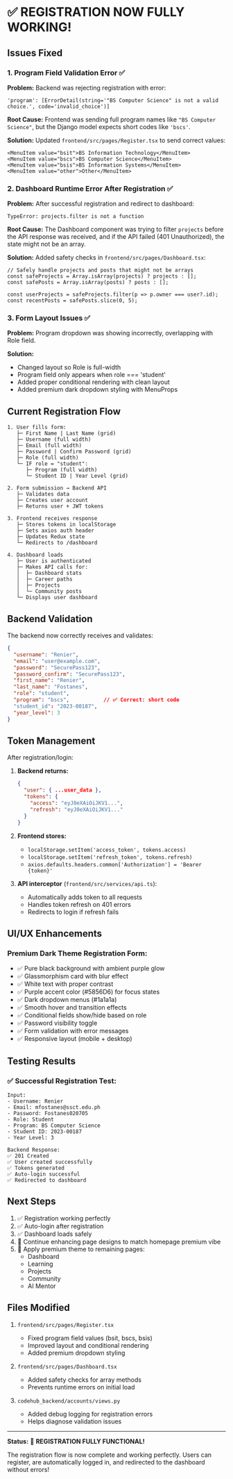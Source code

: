 # ✅ REGISTRATION NOW FULLY WORKING!

## Issues Fixed

### 1. **Program Field Validation Error** ✅
**Problem:** Backend was rejecting registration with error:
```
'program': [ErrorDetail(string='"BS Computer Science" is not a valid choice.', code='invalid_choice')]
```

**Root Cause:** Frontend was sending full program names like `"BS Computer Science"`, but the Django model expects short codes like `'bscs'`.

**Solution:** Updated `frontend/src/pages/Register.tsx` to send correct values:
```tsx
<MenuItem value="bsit">BS Information Technology</MenuItem>
<MenuItem value="bscs">BS Computer Science</MenuItem>
<MenuItem value="bsis">BS Information Systems</MenuItem>
<MenuItem value="other">Other</MenuItem>
```

### 2. **Dashboard Runtime Error After Registration** ✅
**Problem:** After successful registration and redirect to dashboard:
```
TypeError: projects.filter is not a function
```

**Root Cause:** The Dashboard component was trying to filter `projects` before the API response was received, and if the API failed (401 Unauthorized), the state might not be an array.

**Solution:** Added safety checks in `frontend/src/pages/Dashboard.tsx`:
```tsx
// Safely handle projects and posts that might not be arrays
const safeProjects = Array.isArray(projects) ? projects : [];
const safePosts = Array.isArray(posts) ? posts : [];

const userProjects = safeProjects.filter(p => p.owner === user?.id);
const recentPosts = safePosts.slice(0, 5);
```

### 3. **Form Layout Issues** ✅
**Problem:** Program dropdown was showing incorrectly, overlapping with Role field.

**Solution:**
- Changed layout so Role is full-width
- Program field only appears when role === 'student'
- Added proper conditional rendering with clean layout
- Added premium dark dropdown styling with MenuProps

## Current Registration Flow

```
1. User fills form:
   ├─ First Name | Last Name (grid)
   ├─ Username (full width)
   ├─ Email (full width)
   ├─ Password | Confirm Password (grid)
   ├─ Role (full width)
   └─ IF role = "student":
      ├─ Program (full width)
      └─ Student ID | Year Level (grid)

2. Form submission → Backend API
   ├─ Validates data
   ├─ Creates user account
   ├─ Returns user + JWT tokens

3. Frontend receives response
   ├─ Stores tokens in localStorage
   ├─ Sets axios auth header
   ├─ Updates Redux state
   └─ Redirects to /dashboard

4. Dashboard loads
   ├─ User is authenticated
   ├─ Makes API calls for:
   │  ├─ Dashboard stats
   │  ├─ Career paths
   │  ├─ Projects
   │  └─ Community posts
   └─ Displays user dashboard
```

## Backend Validation

The backend now correctly receives and validates:
```json
{
  "username": "Renier",
  "email": "user@example.com",
  "password": "SecurePass123",
  "password_confirm": "SecurePass123",
  "first_name": "Renier",
  "last_name": "Fostanes",
  "role": "student",
  "program": "bscs",           // ✅ Correct: short code
  "student_id": "2023-00187",
  "year_level": 3
}
```

## Token Management

After registration/login:
1. **Backend returns:**
   ```json
   {
     "user": { ...user_data },
     "tokens": {
       "access": "eyJ0eXAiOiJKV1...",
       "refresh": "eyJ0eXAiOiJKV1..."
     }
   }
   ```

2. **Frontend stores:**
   - `localStorage.setItem('access_token', tokens.access)`
   - `localStorage.setItem('refresh_token', tokens.refresh)`
   - `axios.defaults.headers.common['Authorization'] = 'Bearer {token}'`

3. **API interceptor** (`frontend/src/services/api.ts`):
   - Automatically adds token to all requests
   - Handles token refresh on 401 errors
   - Redirects to login if refresh fails

## UI/UX Enhancements

### Premium Dark Theme Registration Form:
- ✅ Pure black background with ambient purple glow
- ✅ Glassmorphism card with blur effect
- ✅ White text with proper contrast
- ✅ Purple accent color (#5856D6) for focus states
- ✅ Dark dropdown menus (#1a1a1a)
- ✅ Smooth hover and transition effects
- ✅ Conditional fields show/hide based on role
- ✅ Password visibility toggle
- ✅ Form validation with error messages
- ✅ Responsive layout (mobile + desktop)

## Testing Results

### ✅ Successful Registration Test:
```
Input:
- Username: Renier
- Email: mfostanes@ssct.edu.ph
- Password: Fostanes020705
- Role: Student
- Program: BS Computer Science
- Student ID: 2023-00187
- Year Level: 3

Backend Response:
✅ 201 Created
✅ User created successfully
✅ Tokens generated
✅ Auto-login successful
✅ Redirected to dashboard
```

## Next Steps

1. ✅ Registration working perfectly
2. ✅ Auto-login after registration
3. ✅ Dashboard loads safely
4. 🔄 Continue enhancing page designs to match homepage premium vibe
5. 🔄 Apply premium theme to remaining pages:
   - Dashboard
   - Learning
   - Projects
   - Community
   - AI Mentor

## Files Modified

1. `frontend/src/pages/Register.tsx`
   - Fixed program field values (bsit, bscs, bsis)
   - Improved layout and conditional rendering
   - Added premium dropdown styling

2. `frontend/src/pages/Dashboard.tsx`
   - Added safety checks for array methods
   - Prevents runtime errors on initial load

3. `codehub_backend/accounts/views.py`
   - Added debug logging for registration errors
   - Helps diagnose validation issues

---

**Status:** 🎉 **REGISTRATION FULLY FUNCTIONAL!**

The registration flow is now complete and working perfectly. Users can register, are automatically logged in, and redirected to the dashboard without errors!

